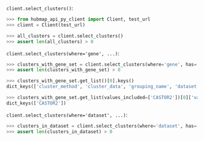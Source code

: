 `client.select_clusters()`:
```python
>>> from hubmap_api_py_client import Client, test_url
>>> client = Client(test_url)

>>> all_clusters = client.select_clusters()
>>> assert len(all_clusters) > 0

```

`client.select_clusters(where='gene', ...)`:
```python
>>> clusters_with_gene_set = client.select_clusters(where='gene', has=['CASTOR2'], genomic_modality='atac', p_value=0.05)
>>> assert len(clusters_with_gene_set) > 0

>>> clusters_with_gene_set.get_list()[0].keys()
dict_keys(['cluster_method', 'cluster_data', 'grouping_name', 'dataset'])

>>> clusters_with_gene_set.get_list(values_included=['CASTOR2'])[0]['values'].keys()
dict_keys(['CASTOR2'])

```

`client.select_clusters(where='dataset', ...)`:
```python
>>> clusters_in_dataset = client.select_clusters(where='dataset', has=['d4493657cde29702c5ed73932da5317c'])
>>> assert len(clusters_in_dataset) > 0

```
